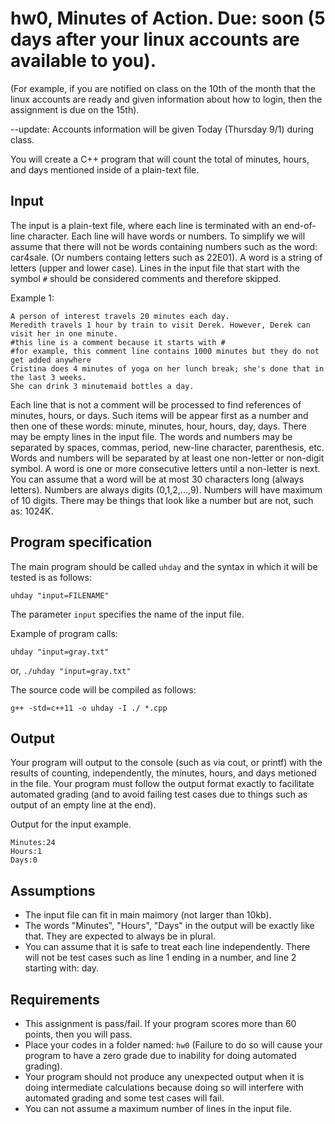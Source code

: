 # hw0, Minutes of Action. Due: soon (5 days after your linux accounts are available to you).

(For example, if you are notified on class on the 10th of the month that the linux accounts are ready and given information about how to login, then the assignment is due on the 15th).

--update: Accounts information will be given Today (Thursday 9/1) during class.

You will create a C++ program that will count the total of minutes, hours, and days mentioned inside of a plain-text file.

## Input 

The input is a plain-text file, where each line is terminated with an end-of-line character.
Each line will have words or numbers.
To simplify we will assume that there will not be words containing numbers such as the word: car4sale. (Or numbers containg letters such as 22E01). A word is a string of letters (upper and lower case).
Lines in the input file that start with the symbol `#` should be considered comments and therefore skipped.

Example 1:

    A person of interest travels 20 minutes each day.
    Meredith travels 1 hour by train to visit Derek. However, Derek can visit her in one minute.
    #this line is a comment because it starts with #
    #for example, this comment line contains 1000 minutes but they do not get added anywhere
    Cristina does 4 minutes of yoga on her lunch break; she's done that in the last 3 weeks. 
    She can drink 3 minutemaid bottles a day.

Each line that is not a comment will be processed to find references of minutes, hours, or days.
Such items will be appear first as a number and then one of these words: minute, minutes, hour, hours, day, days.
There may be empty lines in the input file.
The words and numbers may be separated by spaces, commas, period, new-line character, parenthesis, etc. Words and numbers will be separated by at least one non-letter or non-digit symbol. A word is one or more consecutive letters until a non-letter is next.
You can assume that a word will be at most 30 characters long (always letters). Numbers are always digits (0,1,2,...,9). Numbers will have maximum of 10 digits. There may be things that look like a number but are not, such as: 1024K.

## Program specification

The main program should be called `uhday` and the syntax in which it will be tested is as follows:

`uhday "input=FILENAME"`

The parameter `input` specifies the name of the input file.

Example of program calls:

`uhday "input=gray.txt"`

or, `./uhday "input=gray.txt"`

The source code will be compiled as follows:

`g++ -std=c++11 -o uhday -I ./ *.cpp`

## Output

Your program will output to the console (such as via cout, or printf) with the results of counting, independently, the minutes, hours, and days metioned in the file.
Your program must follow the output format exactly to facilitate automated grading (and to avoid failing test cases due to things such as output of an empty line at the end).

Output for the input example.

    Minutes:24
    Hours:1
    Days:0

## Assumptions

* The input file can fit in main maimory (not larger than 10kb).
* The words "Minutes", "Hours", "Days" in the output will be exactly like that. They are expected to always be in plural.
* You can assume that it is safe to treat each line independently. There will not be test cases such as line 1 ending in a number, and line 2 starting with: day. 

## Requirements

* This assignment is pass/fail. If your program scores more than 60 points, then you will pass. 
* Place your codes in a folder named: `hw0` (Failure to do so will cause your program to have a zero grade due to inability for doing automated grading).
* Your program should not produce any unexpected output when it is doing intermediate calculations because doing so will interfere with automated grading and some test cases will fail.
* You can not assume a maximum number of lines in the input file.
